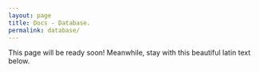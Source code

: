 ```yaml
---
layout: page
title: Docs - Database.
permalink: database/
---
```


<div class="message">
  This page will be ready soon! Meanwhile, stay with this beautiful latin text below.
</div>
